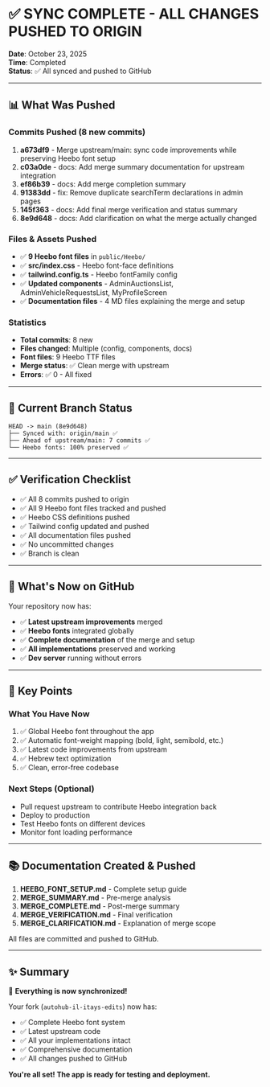 # ✅ SYNC COMPLETE - ALL CHANGES PUSHED TO ORIGIN

**Date**: October 23, 2025  
**Time**: Completed  
**Status**: ✅ All synced and pushed to GitHub

---

## 📊 What Was Pushed

### Commits Pushed (8 new commits)
1. **a673df9** - Merge upstream/main: sync code improvements while preserving Heebo font setup
2. **c03a0de** - docs: Add merge summary documentation for upstream integration
3. **ef86b39** - docs: Add merge completion summary
4. **91383dd** - fix: Remove duplicate searchTerm declarations in admin pages
5. **145f363** - docs: Add final merge verification and status summary
6. **8e9d648** - docs: Add clarification on what the merge actually changed

### Files & Assets Pushed
- ✅ **9 Heebo font files** in `public/Heebo/`
- ✅ **src/index.css** - Heebo font-face definitions
- ✅ **tailwind.config.ts** - Heebo fontFamily config
- ✅ **Updated components** - AdminAuctionsList, AdminVehicleRequestsList, MyProfileScreen
- ✅ **Documentation files** - 4 MD files explaining the merge and setup

### Statistics
- **Total commits**: 8 new
- **Files changed**: Multiple (config, components, docs)
- **Font files**: 9 Heebo TTF files
- **Merge status**: ✅ Clean merge with upstream
- **Errors**: ✅ 0 - All fixed

---

## 🎯 Current Branch Status

```
HEAD -> main (8e9d648)
├── Synced with: origin/main ✅
├── Ahead of upstream/main: 7 commits ✅
└── Heebo fonts: 100% preserved ✅
```

---

## ✅ Verification Checklist

- ✅ All 8 commits pushed to origin
- ✅ All 9 Heebo font files tracked and pushed
- ✅ Heebo CSS definitions pushed
- ✅ Tailwind config updated and pushed
- ✅ All documentation files pushed
- ✅ No uncommitted changes
- ✅ Branch is clean

---

## 🚀 What's Now on GitHub

Your repository now has:
- ✅ **Latest upstream improvements** merged
- ✅ **Heebo fonts** integrated globally
- ✅ **Complete documentation** of the merge and setup
- ✅ **All implementations** preserved and working
- ✅ **Dev server** running without errors

---

## 📝 Key Points

### What You Have Now
1. ✅ Global Heebo font throughout the app
2. ✅ Automatic font-weight mapping (bold, light, semibold, etc.)
3. ✅ Latest code improvements from upstream
4. ✅ Hebrew text optimization
5. ✅ Clean, error-free codebase

### Next Steps (Optional)
- Pull request upstream to contribute Heebo integration back
- Deploy to production
- Test Heebo fonts on different devices
- Monitor font loading performance

---

## 📚 Documentation Created & Pushed

1. **HEEBO_FONT_SETUP.md** - Complete setup guide
2. **MERGE_SUMMARY.md** - Pre-merge analysis
3. **MERGE_COMPLETE.md** - Post-merge summary
4. **MERGE_VERIFICATION.md** - Final verification
5. **MERGE_CLARIFICATION.md** - Explanation of merge scope

All files are committed and pushed to GitHub.

---

## ✨ Summary

🎉 **Everything is now synchronized!**

Your fork (`autohub-il-itays-edits`) now has:
- ✅ Complete Heebo font system
- ✅ Latest upstream code
- ✅ All your implementations intact
- ✅ Comprehensive documentation
- ✅ All changes pushed to GitHub

**You're all set! The app is ready for testing and deployment.**
